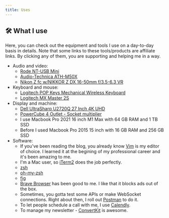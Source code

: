 ```yaml
---
title: Uses
---
```


## 🛠 What I use

Here, you can check out the equipment and tools I use on a day-to-day basis in details. Note
that some links to these tools/products are affiliate links. By clicking any of
them, you are supporting and helping me in a way.

- Audio and video:
  - [Rode NT-USB Mini](https://amzn.to/35SGBx1)
  - [Audio-Technica ATH-M50X](https://amzn.to/35SGBx1)
  - [Nikon Z fc w/NIKKOR Z DX 16-50mm f/3.5-6.3 VR](https://amzn.to/3tHDtx0)
- Keyboard and mouse:
  - [Logitech POP Keys Mechanical Wireless Keyboard](https://amzn.to/3CEG7X3)
  - [Logitech MX Master 2S](https://amzn.to/3NkHTlg)
- Display and machine:
  - [Dell UltraSharp U2720Q 27 Inch 4K UHD](https://amzn.to/34GWhTy)
  - [PowerCube 4 Outlet - Socket multiplier](https://amzn.to/383KkbP)
  - I use Macbook Pro 2021 16 inch M1 Max with 64 GB RAM and 1 TB SSD
  - Before I used Macbook Pro 2015 15 inch with 16 GB RAM and 256 GB SSD
- Software:
  - If you've been reading the blog, you already know [Vim](https://www.vim.org/) is my editor of choice. I learned it at the begining of my professional career and it's been amazing to me.
  - I'm a Mac user, so [iTerm2](https://iterm2.com/) does the job perfectly.
  - [zsh](https://www.zsh.org/)
  - [oh-my-zsh](https://ohmyz.sh/)
  - [fig](https://fig.io/)
  - [Brave Browser](https://brave.com/) has been good to me. I like that it blocks ads out of the box.
  - Sometimes, you gotta test some APIs or make WebSocket connections. Right about then, I roll out [Postman](https://www.postman.com/) to do it.
  - To let people schedule a call with me, I use [Calendly](https://calendly.com/nikolalsvk).
  - To manage my newsletter - [ConvertKit](https://convertkit.com?lmref=EVgZiQ) is awesome.
